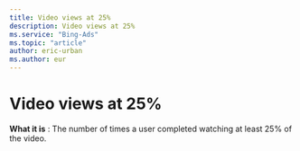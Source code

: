 ```yaml
---
title: Video views at 25%
description: Video views at 25%
ms.service: "Bing-Ads"
ms.topic: "article"
author: eric-urban
ms.author: eur
---
```


# Video views at 25%

**What it is** : The number of times a user completed watching at least 25% of the video.


